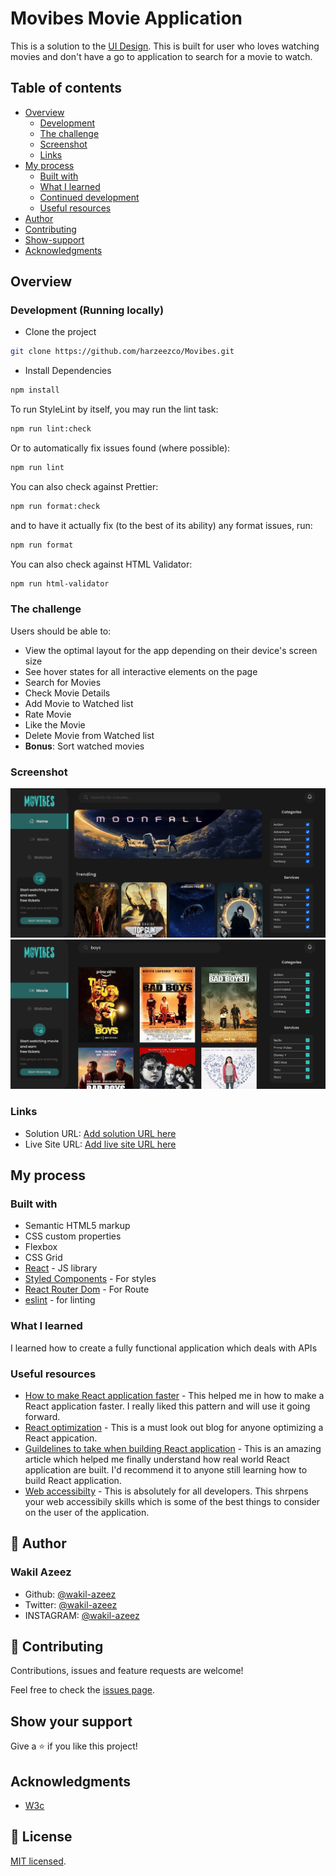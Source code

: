 # Movibes Movie Application

This is a solution to the [UI Design](https://www.figma.com/file/lBPMzecfIv2qIN2uCVBeoD/Movibes-Website-(Community)?type=design&node-id=158-2&mode=design&t=T3dDdIjRmZZck3OP-0). This is built for user who loves watching movies and don't have a go to application to search for a movie to watch.

## Table of contents

- [Overview](#overview)
  - [Development](#development)
  - [The challenge](#the-challenge)
  - [Screenshot](#screenshot)
  - [Links](#links)
- [My process](#my-process)
  - [Built with](#h)
  - [What I learned](#what-i-learned)
  - [Continued development](#continued-development)
  - [Useful resources](#useful-resources)
- [Author](#author)
- [Contributing](#Contributing)
- [Show-support](#Showyoursupport)
- [Acknowledgments](#Acknowledgments)


## Overview

### Development (Running locally)

- Clone the project

```bash
git clone https://github.com/harzeezco/Movibes.git

```

- Install Dependencies

```bash
npm install
```

To run StyleLint by itself, you may run the lint task:

```bash
npm run lint:check
```

Or to automatically fix issues found (where possible):

```bash
npm run lint
```

You can also check against Prettier:

```bash
npm run format:check
```

and to have it actually fix (to the best of its ability) any format issues, run:

```bash
npm run format
```

You can also check against HTML Validator:

```bash
npm run html-validator
```

### The challenge

Users should be able to:

- View the optimal layout for the app depending on their device's screen size
- See hover states for all interactive elements on the page
- Search for Movies
- Check Movie Details
- Add Movie to Watched list
- Rate Movie 
- Like the Movie
- Delete Movie from Watched list
- **Bonus**: Sort watched movies

### Screenshot

![Home page screenshot](./src/assets/images/Movibes.png)
![Movies page screenshot](./src/assets/images/movibes-movies.png)


### Links

- Solution URL: [Add solution URL here](https://your-solution-url.com)
- Live Site URL: [Add live site URL here](https://your-live-site-url.com)

## My process

### Built with

- Semantic HTML5 markup
- CSS custom properties
- Flexbox
- CSS Grid
- [React](https://reactjs.org/) - JS library
- [Styled Components](https://styled-components.com/) - For styles
- [React Router Dom](https://reactrouter.com/) - For Route
- [eslint](https://eslint.org/) - for linting


### What I learned

I learned how to create a fully functional application which deals with APIs


### Useful resources

- [How to make React application faster](https://kentcdodds.com/blog/state-colocation-will-make-your-react-app-faster) - This helped me in how to make a React application faster. I really liked this pattern and will use it going forward.
- [React optimization](https://alexsidorenko.com/blog/react-optimize-rerenders-without-refs-memo/) - This is a must look out blog for anyone optimizing a React appication.
- [Guildelines to take when building React application](https://github.com/mithi/react-philosophies?ref=jonas.io) - This is an amazing article which helped me finally understand how real world React application are built. I'd recommend it to anyone still learning how to build React application.
- [Web accessibilty](https://www.w3.org/WAI/fundamentals/) - This is absolutely for all developers. This shrpens your web accessibily skills which is some of the best things to consider on the user of the application.


## 👤 Author

### Wakil Azeez

- Github: [@wakil-azeez](https://github.com/harzeezco)
- Twitter: [@wakil-azeez](https://twitter.com/Wkhayzed)
- INSTAGRAM: [@wakil-azeez](https://www.instagram.com/wakil_abdul_azeez/)



## 🤝 Contributing

Contributions, issues and feature requests are welcome!

Feel free to check the [issues page](../../issues).

## Show your support

Give a ⭐️ if you like this project!

## Acknowledgments

- [W3c](https://www.w3.org/)

## 📝 License

[MIT licensed](./LICENSE).


